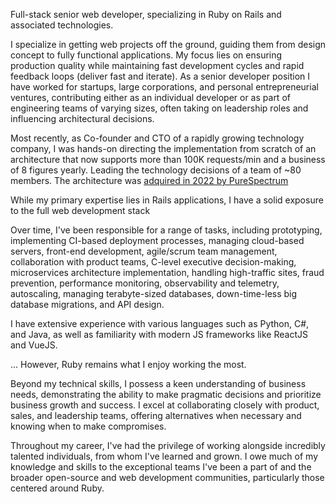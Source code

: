 Full-stack senior web developer, specializing in Ruby on Rails and associated technologies.

I specialize in getting web projects off the ground, guiding them from design concept to fully functional applications. My focus lies on ensuring production quality while maintaining fast development cycles and rapid feedback loops (deliver fast and iterate). As a senior developer position I have worked for startups, large corporations, and personal entrepreneurial ventures, contributing either as an individual developer or as part of engineering teams of varying sizes, often taking on leadership roles and influencing architectural decisions.

Most recently, as Co-founder and CTO of a rapidly growing technology company, I was hands-on directing the implementation from scratch of an architecture that now supports more than 100K requests/min and a business of 8 figures yearly. Leading the technology decisions of a team of ~80 members. The architecture was [adquired in 2022 by PureSpectrum](https://www.mrweb.com/drno/news33211.htm)

While my primary expertise lies in Rails applications, I have a solid exposure to the full web development stack

Over time, I've been responsible for a range of tasks, including prototyping, implementing CI-based deployment processes, managing cloud-based servers, front-end development, agile/scrum team management, collaboration with product teams, C-level executive decision-making, microservices architecture implementation, handling high-traffic sites, fraud prevention, performance monitoring, observability and telemetry, autoscaling, managing terabyte-sized databases, down-time-less big database migrations, and API design.

I have extensive experience with various languages such as Python, C#, and Java, as well as familiarity with modern JS frameworks like ReactJS and VueJS.

... However, Ruby remains what I enjoy working the most.

Beyond my technical skills, I possess a keen understanding of business needs, demonstrating the ability to make pragmatic decisions and prioritize business growth and success. I excel at collaborating closely with product, sales, and leadership teams, offering alternatives when necessary and knowing when to make compromises.

Throughout my career, I've had the privilege of working alongside incredibly talented individuals, from whom I've learned and grown. I owe much of my knowledge and skills to the exceptional teams I've been a part of and the broader open-source and web development communities, particularly those centered around Ruby.
